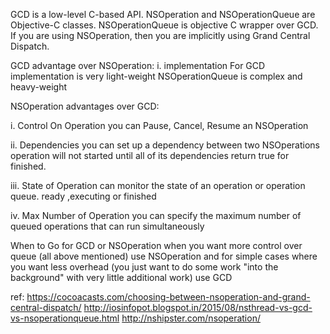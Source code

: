 GCD is a low-level C-based API.
NSOperation and NSOperationQueue are Objective-C classes.
NSOperationQueue is objective C wrapper over GCD. If you are using NSOperation, then you are implicitly using Grand Central Dispatch.

GCD advantage over NSOperation:
i. implementation
For GCD implementation is very light-weight
NSOperationQueue is complex and heavy-weight

NSOperation advantages over GCD:

i. Control On Operation
you can Pause, Cancel, Resume an NSOperation

ii. Dependencies
you can set up a dependency between two NSOperations
operation will not started until all of its dependencies return true for finished.

iii. State of Operation
can monitor the state of an operation or operation queue. ready ,executing or finished

iv. Max Number of Operation
you can specify the maximum number of queued operations that can run simultaneously

When to Go for GCD or NSOperation
when you want more control over queue (all above mentioned) use NSOperation and for simple cases where you want less overhead (you just want to do some work "into the background" with very little additional work) use GCD

ref:
https://cocoacasts.com/choosing-between-nsoperation-and-grand-central-dispatch/ http://iosinfopot.blogspot.in/2015/08/nsthread-vs-gcd-vs-nsoperationqueue.html http://nshipster.com/nsoperation/
